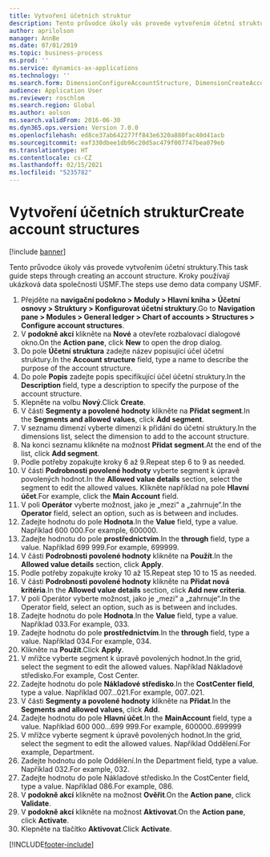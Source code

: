 ```yaml
---
title: Vytvoření účetních struktur
description: Tento průvodce úkoly vás provede vytvořením účetní struktury.
author: aprilolson
manager: AnnBe
ms.date: 07/01/2019
ms.topic: business-process
ms.prod: ''
ms.service: dynamics-ax-applications
ms.technology: ''
ms.search.form: DimensionConfigureAccountStructure, DimensionCreateAccountStructure, DimensionHierarchyAddLevel, DimensionHierarchyConstraintActivate
audience: Application User
ms.reviewer: roschlom
ms.search.region: Global
ms.author: aolson
ms.search.validFrom: 2016-06-30
ms.dyn365.ops.version: Version 7.0.0
ms.openlocfilehash: ed8ce37ab642277ff843e6320a880fac40d41acb
ms.sourcegitcommit: eaf330dbee1db96c20d5ac479f007747bea079eb
ms.translationtype: HT
ms.contentlocale: cs-CZ
ms.lasthandoff: 02/15/2021
ms.locfileid: "5235782"
---
```

# <a name="create-account-structures"></a><span data-ttu-id="851fe-103">Vytvoření účetních struktur</span><span class="sxs-lookup"><span data-stu-id="851fe-103">Create account structures</span></span>

[!include [banner](../../includes/banner.md)]

<span data-ttu-id="851fe-104">Tento průvodce úkoly vás provede vytvořením účetní struktury.</span><span class="sxs-lookup"><span data-stu-id="851fe-104">This task guide steps through creating an account structure.</span></span> <span data-ttu-id="851fe-105">Kroky používají ukázková data společnosti USMF.</span><span class="sxs-lookup"><span data-stu-id="851fe-105">The steps use demo data company USMF.</span></span>

1. <span data-ttu-id="851fe-106">Přejděte na **navigační podokno > Moduly > Hlavní kniha > Účetní osnovy > Struktury > Konfigurovat účetní struktury**.</span><span class="sxs-lookup"><span data-stu-id="851fe-106">Go to **Navigation pane > Modules > General ledger > Chart of accounts > Structures > Configure account structures**.</span></span>
2. <span data-ttu-id="851fe-107">V **podokně akcí** klikněte na **Nové** a otevřete rozbalovací dialogové okno.</span><span class="sxs-lookup"><span data-stu-id="851fe-107">On the **Action pane**, click **New** to open the drop dialog.</span></span>
3. <span data-ttu-id="851fe-108">Do pole **Účetní struktura** zadejte název popisující účel účetní struktury.</span><span class="sxs-lookup"><span data-stu-id="851fe-108">In the **Account structure** field, type a name to describe the purpose of the account structure.</span></span>
4. <span data-ttu-id="851fe-109">Do pole **Popis** zadejte popis specifikující účel účetní struktury.</span><span class="sxs-lookup"><span data-stu-id="851fe-109">In the **Description** field, type a description to specify the purpose of the account structure.</span></span>
5. <span data-ttu-id="851fe-110">Klepněte na volbu **Nový**.</span><span class="sxs-lookup"><span data-stu-id="851fe-110">Click **Create**.</span></span>
6. <span data-ttu-id="851fe-111">V části **Segmenty a povolené hodnoty** klikněte na **Přidat segment**.</span><span class="sxs-lookup"><span data-stu-id="851fe-111">In the **Segments and allowed values**, click **Add segment**.</span></span>
7. <span data-ttu-id="851fe-112">V seznamu dimenzí vyberte dimenzi k přidání do účetní struktury.</span><span class="sxs-lookup"><span data-stu-id="851fe-112">In the dimensions list, select the dimension to add to the account structure.</span></span>
8. <span data-ttu-id="851fe-113">Na konci seznamu klikněte na možnost **Přidat segment**.</span><span class="sxs-lookup"><span data-stu-id="851fe-113">At the end of the list, click **Add segment**.</span></span>
9. <span data-ttu-id="851fe-114">Podle potřeby zopakujte kroky 6 až 9.</span><span class="sxs-lookup"><span data-stu-id="851fe-114">Repeat step 6 to 9 as needed.</span></span>
10. <span data-ttu-id="851fe-115">V části **Podrobnosti povolené hodnoty** vyberte segment k úpravě povolených hodnot.</span><span class="sxs-lookup"><span data-stu-id="851fe-115">In the **Allowed value details** section, select the segment to edit the allowed values.</span></span>
    <span data-ttu-id="851fe-116">Klikněte například na pole **Hlavní účet**.</span><span class="sxs-lookup"><span data-stu-id="851fe-116">For example, click the **Main Account** field.</span></span>  
11. <span data-ttu-id="851fe-117">V poli **Operátor** vyberte možnost, jako je „mezi“ a „zahrnuje“.</span><span class="sxs-lookup"><span data-stu-id="851fe-117">In the **Operator** field, select an option, such as is between and includes.</span></span>
12. <span data-ttu-id="851fe-118">Zadejte hodnotu do pole **Hodnota**.</span><span class="sxs-lookup"><span data-stu-id="851fe-118">In the **Value** field, type a value.</span></span> <span data-ttu-id="851fe-119">Například 600 000.</span><span class="sxs-lookup"><span data-stu-id="851fe-119">For example, 600000.</span></span>  
13. <span data-ttu-id="851fe-120">Zadejte hodnotu do pole **prostřednictvím**.</span><span class="sxs-lookup"><span data-stu-id="851fe-120">In the **through** field, type a value.</span></span> <span data-ttu-id="851fe-121">Například 699 999.</span><span class="sxs-lookup"><span data-stu-id="851fe-121">For example, 699999.</span></span>  
14. <span data-ttu-id="851fe-122">V části **Podrobnosti povolené hodnoty** klikněte na **Použít**.</span><span class="sxs-lookup"><span data-stu-id="851fe-122">In the **Allowed value details** section, click **Apply**.</span></span>
15. <span data-ttu-id="851fe-123">Podle potřeby zopakujte kroky 10 až 15.</span><span class="sxs-lookup"><span data-stu-id="851fe-123">Repeat step 10 to 15 as needed.</span></span>  
16. <span data-ttu-id="851fe-124">V části **Podrobnosti povolené hodnoty** klikněte na **Přidat nová kritéria**.</span><span class="sxs-lookup"><span data-stu-id="851fe-124">In the **Allowed value details** section, click **Add new criteria**.</span></span>
17. <span data-ttu-id="851fe-125">V poli Operátor vyberte možnost, jako je „mezi“ a „zahrnuje“.</span><span class="sxs-lookup"><span data-stu-id="851fe-125">In the Operator field, select an option, such as is between and includes.</span></span>
18. <span data-ttu-id="851fe-126">Zadejte hodnotu do pole **Hodnota**.</span><span class="sxs-lookup"><span data-stu-id="851fe-126">In the **Value** field, type a value.</span></span> <span data-ttu-id="851fe-127">Například 033.</span><span class="sxs-lookup"><span data-stu-id="851fe-127">For example, 033.</span></span>  
19. <span data-ttu-id="851fe-128">Zadejte hodnotu do pole **prostřednictvím**.</span><span class="sxs-lookup"><span data-stu-id="851fe-128">In the **through** field, type a value.</span></span> <span data-ttu-id="851fe-129">Například 034.</span><span class="sxs-lookup"><span data-stu-id="851fe-129">For example, 034.</span></span>  
20. <span data-ttu-id="851fe-130">Klikněte na **Použít**.</span><span class="sxs-lookup"><span data-stu-id="851fe-130">Click **Apply**.</span></span>
21. <span data-ttu-id="851fe-131">V mřížce vyberte segment k úpravě povolených hodnot.</span><span class="sxs-lookup"><span data-stu-id="851fe-131">In the grid, select the segment to edit the allowed values.</span></span> <span data-ttu-id="851fe-132">Například Nákladové středisko.</span><span class="sxs-lookup"><span data-stu-id="851fe-132">For example, Cost Center.</span></span>  
22. <span data-ttu-id="851fe-133">Zadejte hodnotu do pole **Nákladové středisko**.</span><span class="sxs-lookup"><span data-stu-id="851fe-133">In the **CostCenter field**, type a value.</span></span> <span data-ttu-id="851fe-134">Například 007…021.</span><span class="sxs-lookup"><span data-stu-id="851fe-134">For example, 007..021.</span></span>  
23. <span data-ttu-id="851fe-135">V části **Segmenty a povolené hodnoty** klikněte na **Přidat**.</span><span class="sxs-lookup"><span data-stu-id="851fe-135">In the **Segments and allowed values**, click **Add**.</span></span>
24. <span data-ttu-id="851fe-136">Zadejte hodnotu do pole **Hlavní účet**.</span><span class="sxs-lookup"><span data-stu-id="851fe-136">In the **MainAccount** field, type a value.</span></span> <span data-ttu-id="851fe-137">Například 600 000…699 999.</span><span class="sxs-lookup"><span data-stu-id="851fe-137">For example, 600000..699999</span></span>  
25. <span data-ttu-id="851fe-138">V mřížce vyberte segment k úpravě povolených hodnot.</span><span class="sxs-lookup"><span data-stu-id="851fe-138">In the grid, select the segment to edit the allowed values.</span></span> <span data-ttu-id="851fe-139">Například Oddělení.</span><span class="sxs-lookup"><span data-stu-id="851fe-139">For example, Department.</span></span>  
26. <span data-ttu-id="851fe-140">Zadejte hodnotu do pole Oddělení.</span><span class="sxs-lookup"><span data-stu-id="851fe-140">In the Department field, type a value.</span></span> <span data-ttu-id="851fe-141">Například 032.</span><span class="sxs-lookup"><span data-stu-id="851fe-141">For example, 032.</span></span>  
27. <span data-ttu-id="851fe-142">Zadejte hodnotu do pole Nákladové středisko.</span><span class="sxs-lookup"><span data-stu-id="851fe-142">In the CostCenter field, type a value.</span></span> <span data-ttu-id="851fe-143">Například 086.</span><span class="sxs-lookup"><span data-stu-id="851fe-143">For example, 086.</span></span>  
28. <span data-ttu-id="851fe-144">V **podokně akcí** klikněte na možnost **Ověřit**.</span><span class="sxs-lookup"><span data-stu-id="851fe-144">On the **Action pane**, click **Validate**.</span></span>
29. <span data-ttu-id="851fe-145">V **podokně akcí** klikněte na možnost **Aktivovat**.</span><span class="sxs-lookup"><span data-stu-id="851fe-145">On the **Action pane**, click **Activate**.</span></span>
30. <span data-ttu-id="851fe-146">Klepněte na tlačítko **Aktivovat**.</span><span class="sxs-lookup"><span data-stu-id="851fe-146">Click **Activate**.</span></span>



[!INCLUDE[footer-include](../../../includes/footer-banner.md)]